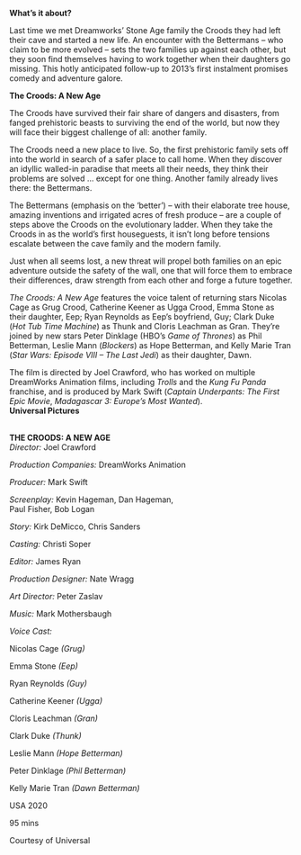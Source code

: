 

**What’s it about?**

Last time we met Dreamworks’ Stone Age family the Croods they had left their cave and started a new life. An encounter with the Bettermans – who claim to be more evolved – sets the two families up against each other, but they soon find themselves having to work together when their daughters go missing. This hotly anticipated follow-up to 2013’s first instalment promises comedy and adventure galore.



**The Croods: A New Age**

The Croods have survived their fair share of dangers and disasters, from fanged prehistoric beasts to surviving the end of the world, but now they will face their biggest challenge of all: another family.

The Croods need a new place to live. So, the first prehistoric family sets off into the world in search of a safer place to call home. When they discover an idyllic walled-in paradise that meets all their needs, they think their problems are solved … except for one thing. Another family already lives there: the Bettermans.

The Bettermans (emphasis on the ‘better’) – with their elaborate tree house, amazing inventions and irrigated acres of fresh produce – are a couple of steps above the Croods on the evolutionary ladder.  When they take the Croods in as the world’s first houseguests, it isn’t long before tensions escalate between the cave family and the modern family.

Just when all seems lost, a new threat will propel both families on an epic adventure outside the safety of the wall, one that will force them to embrace their differences, draw strength from each other and forge a future together.

_The Croods: A New Age_ features the voice talent of returning stars Nicolas Cage as Grug Crood,  Catherine Keener as Ugga Crood, Emma Stone as their daughter, Eep; Ryan Reynolds as Eep’s boyfriend, Guy; Clark Duke (_Hot Tub Time Machine_) as Thunk and Cloris Leachman as Gran. They’re joined by new stars Peter Dinklage (HBO’s _Game of Thrones_) as Phil Betterman, Leslie Mann (_Blockers_) as Hope Betterman, and Kelly Marie Tran (_Star Wars: Episode VIII – The Last Jedi_) as their daughter, Dawn.

The film is directed by Joel Crawford, who has worked on multiple DreamWorks Animation films, including _Trolls_ and the _Kung Fu Panda_ franchise, and is produced by Mark Swift (_Captain Underpants: The First Epic Movie_, _Madagascar 3: Europe’s Most Wanted_).  
**Universal Pictures**
<br><br>


**THE CROODS: A NEW AGE**<br>
_Director:_ Joel Crawford<br>

_Production Companies:_ DreamWorks Animation<br>

_Producer:_ Mark Swift<br>

_Screenplay:_ Kevin Hageman, Dan Hageman,  
Paul Fisher, Bob Logan<br>

_Story:_ Kirk DeMicco, Chris Sanders<br>

_Casting:_ Christi Soper<br>

_Editor:_ James Ryan<br>

_Production Designer:_ Nate Wragg<br>

_Art Director:_ Peter Zaslav<br>

_Music:_ Mark Mothersbaugh<br>

_Voice Cast:_<br>

Nicolas Cage _(Grug)_<br>

Emma Stone _(Eep)_<br>

Ryan Reynolds _(Guy)_<br>

Catherine Keener _(Ugga)_<br>

Cloris Leachman _(Gran)_<br>

Clark Duke _(Thunk)_<br>

Leslie Mann _(Hope Betterman)_<br>

Peter Dinklage _(Phil Betterman)_<br>

Kelly Marie Tran _(Dawn Betterman)_<br>

USA 2020<br>

95 mins

Courtesy of Universal
<!--stackedit_data:
eyJoaXN0b3J5IjpbLTEwODk4MjEzNzFdfQ==
-->